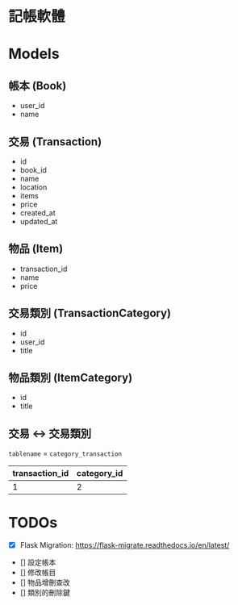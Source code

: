 # 記帳軟體

# Models

## 帳本 (Book)

* user_id
* name

## 交易 (Transaction)

* id
* book_id
* name
* location
* items
* price
* created_at
* updated_at

## 物品 (Item)

* transaction_id
* name
* price

## 交易類別 (TransactionCategory)

* id
* user_id
* title

## 物品類別 (ItemCategory)

* id
* title

## 交易 <-> 交易類別
`tablename` = `category_transaction`

| transaction_id | category_id |
| ----- | ----- |
| 1 | 2 |

# TODOs

* [X] Flask Migration: https://flask-migrate.readthedocs.io/en/latest/
* [] 設定帳本
* [] 修改帳目
* [] 物品增刪查改
* [] 類別的刪除鍵